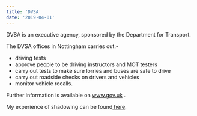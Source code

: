 ```yaml
---
title: 'DVSA'
date: '2019-04-01'
--- 
```

DVSA is an executive agency, sponsored by the Department for Transport.

The DVSA offices in Nottingham carries out:-
* driving tests
* approve people to be driving instructors and MOT testers
* carry out tests to make sure lorries and buses are safe to drive
* carry out roadside checks on drivers and vehicles
* monitor vehicle recalls. 
 
Further information is available on  <a href="https://www.gov.uk/government/organisations/driver-and-vehicle-standards-agency" target="_blank"  rel="noopener">www.gov.uk </a>.

My experience of  shadowing can be found<a href="./DVSApage2"> here</a>.
  

 
 
                
                